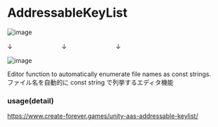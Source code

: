 # AddressableKeyList
![image](https://github.com/catsnipe/AddressableKeyList/assets/85425896/ca9345e6-f7e9-4c3b-9034-aef2729420df)

↓　　　　　　　　↓　　　　　　　　↓

![image](https://github.com/catsnipe/AddressableKeyList/assets/85425896/8ba43840-e164-403c-958d-f90690c027a9)

Editor function to automatically enumerate file names as const strings.  
ファイル名を自動的に const string で列挙するエディタ機能

### usage(detail)
https://www.create-forever.games/unity-aas-addressable-keylist/
